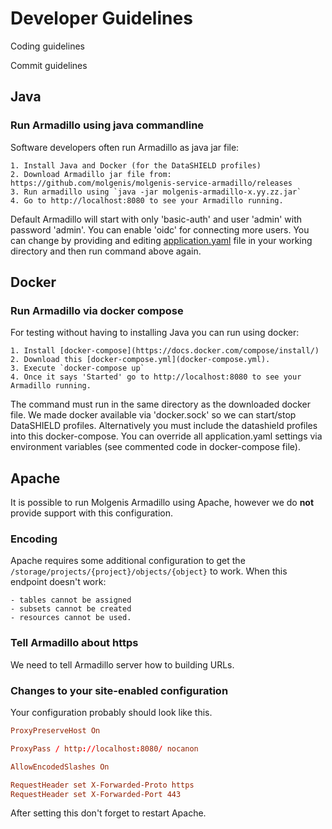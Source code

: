 # Developer Guidelines
Coding guidelines

Commit guidelines

## Java

### Run Armadillo using java commandline

Software developers often run Armadillo as java jar file:

    1. Install Java and Docker (for the DataSHIELD profiles)
    2. Download Armadillo jar file from: https://github.com/molgenis/molgenis-service-armadillo/releases
    3. Run armadillo using `java -jar molgenis-armadillo-x.yy.zz.jar`
    4. Go to http://localhost:8080 to see your Armadillo running.

Default Armadillo will start with only 'basic-auth' and user 'admin' with password 'admin'. You can enable 'oidc' for connecting more users. You can change by providing and editing [application.yaml](application.template.yml) file
in your working directory and then run command above again.

## Docker

### Run Armadillo via docker compose

For testing without having to installing Java you can run using docker:

    1. Install [docker-compose](https://docs.docker.com/compose/install/)
    2. Download this [docker-compose.yml](docker-compose.yml).
    3. Execute `docker-compose up`
    4. Once it says 'Started' go to http://localhost:8080 to see your Armadillo running.

The command must run in the same directory as the downloaded docker file. We made docker available via 'docker.sock' so we can start/stop DataSHIELD profiles. Alternatively you must include the datashield profiles into this docker-compose. You can override all application.yaml settings via environment variables (see commented code in docker-compose file).

## Apache

It is possible to run Molgenis Armadillo using Apache, however we do **not** provide support with this configuration.

### Encoding

Apache requires some additional configuration to get the `/storage/projects/{project}/objects/{object}` to work. When this endpoint doesn't work:

    - tables cannot be assigned
    - subsets cannot be created
    - resources cannot be used.

### Tell Armadillo about https

We need to tell Armadillo server how to building URLs.

### Changes to your site-enabled configuration

Your configuration probably should look like this.

```conf
ProxyPreserveHost On

ProxyPass / http://localhost:8080/ nocanon

AllowEncodedSlashes On

RequestHeader set X-Forwarded-Proto https
RequestHeader set X-Forwarded-Port 443
```

After setting this don't forget to restart Apache.
